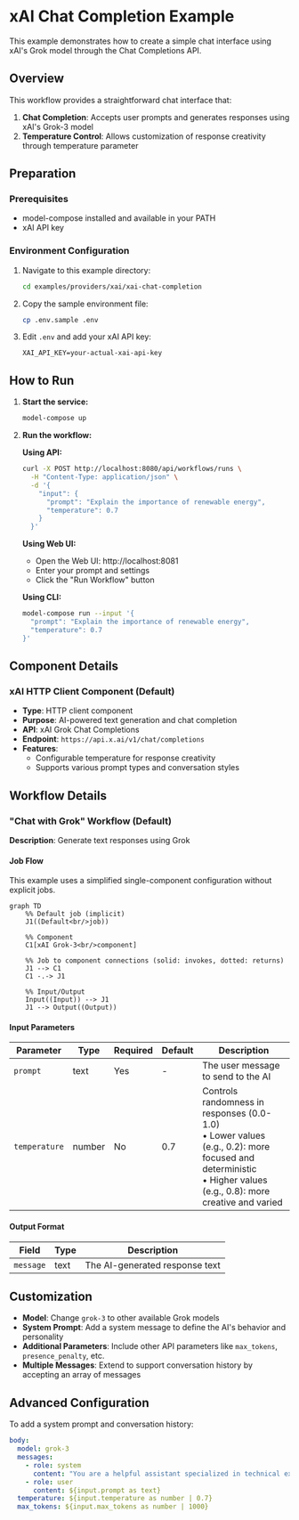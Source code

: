 # xAI Chat Completion Example

This example demonstrates how to create a simple chat interface using xAI's Grok model through the Chat Completions API.

## Overview

This workflow provides a straightforward chat interface that:

1. **Chat Completion**: Accepts user prompts and generates responses using xAI's Grok-3 model
2. **Temperature Control**: Allows customization of response creativity through temperature parameter

## Preparation

### Prerequisites

- model-compose installed and available in your PATH
- xAI API key

### Environment Configuration

1. Navigate to this example directory:
   ```bash
   cd examples/providers/xai/xai-chat-completion
   ```

2. Copy the sample environment file:
   ```bash
   cp .env.sample .env
   ```

3. Edit `.env` and add your xAI API key:
   ```env
   XAI_API_KEY=your-actual-xai-api-key
   ```

## How to Run

1. **Start the service:**
   ```bash
   model-compose up
   ```

2. **Run the workflow:**

   **Using API:**
   ```bash
   curl -X POST http://localhost:8080/api/workflows/runs \
     -H "Content-Type: application/json" \
     -d '{
       "input": {
         "prompt": "Explain the importance of renewable energy",
         "temperature": 0.7
       }
     }'
   ```

   **Using Web UI:**
   - Open the Web UI: http://localhost:8081
   - Enter your prompt and settings
   - Click the "Run Workflow" button

   **Using CLI:**
   ```bash
   model-compose run --input '{
     "prompt": "Explain the importance of renewable energy",
     "temperature": 0.7
   }'
   ```

## Component Details

### xAI HTTP Client Component (Default)
- **Type**: HTTP client component
- **Purpose**: AI-powered text generation and chat completion
- **API**: xAI Grok Chat Completions
- **Endpoint**: `https://api.x.ai/v1/chat/completions`
- **Features**:
  - Configurable temperature for response creativity
  - Supports various prompt types and conversation styles

## Workflow Details

### "Chat with Grok" Workflow (Default)

**Description**: Generate text responses using Grok

#### Job Flow

This example uses a simplified single-component configuration without explicit jobs.

```mermaid
graph TD
    %% Default job (implicit)
    J1((Default<br/>job))

    %% Component
    C1[xAI Grok-3<br/>component]

    %% Job to component connections (solid: invokes, dotted: returns)
    J1 --> C1
    C1 -.-> J1

    %% Input/Output
    Input((Input)) --> J1
    J1 --> Output((Output))
```

#### Input Parameters

| Parameter | Type | Required | Default | Description |
|-----------|------|----------|---------|-------------|
| `prompt` | text | Yes | - | The user message to send to the AI |
| `temperature` | number | No | 0.7 | Controls randomness in responses (0.0-1.0)<br/>• Lower values (e.g., 0.2): more focused and deterministic<br/>• Higher values (e.g., 0.8): more creative and varied |

#### Output Format

| Field | Type | Description |
|-------|------|-------------|
| `message` | text | The AI-generated response text |

## Customization

- **Model**: Change `grok-3` to other available Grok models
- **System Prompt**: Add a system message to define the AI's behavior and personality
- **Additional Parameters**: Include other API parameters like `max_tokens`, `presence_penalty`, etc.
- **Multiple Messages**: Extend to support conversation history by accepting an array of messages

## Advanced Configuration

To add a system prompt and conversation history:

```yaml
body:
  model: grok-3
  messages:
    - role: system
      content: "You are a helpful assistant specialized in technical explanations."
    - role: user
      content: ${input.prompt as text}
  temperature: ${input.temperature as number | 0.7}
  max_tokens: ${input.max_tokens as number | 1000}
```

